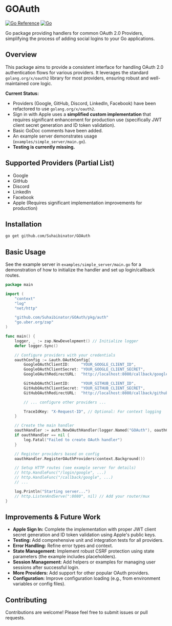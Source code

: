 # GOAuth

[![Go Reference](https://pkg.go.dev/badge/github.com/Suhaibinator/GOAuth.svg)](https://pkg.go.dev/github.com/Suhaibinator/GOAuth)
[![Go](https://github.com/Suhaibinator/GOAuth/actions/workflows/go.yml/badge.svg)](https://github.com/Suhaibinator/GOAuth/actions/workflows/go.yml)

Go package providing handlers for common OAuth 2.0 Providers, simplifying the process of adding social logins to your Go applications.

## Overview

This package aims to provide a consistent interface for handling OAuth 2.0 authentication flows for various providers. It leverages the standard `golang.org/x/oauth2` library for most providers, ensuring robust and well-maintained core logic.

**Current Status:**
*   Providers (Google, GitHub, Discord, LinkedIn, Facebook) have been refactored to use `golang.org/x/oauth2`.
*   Sign in with Apple uses a **simplified custom implementation** that requires significant enhancement for production use (specifically JWT client secret generation and ID token validation).
*   Basic GoDoc comments have been added.
*   An example server demonstrates usage (`examples/simple_server/main.go`).
*   **Testing is currently missing.**

## Supported Providers (Partial List)

*   Google
*   GitHub
*   Discord
*   LinkedIn
*   Facebook
*   Apple (Requires significant implementation improvements for production)

## Installation

```bash
go get github.com/Suhaibinator/GOAuth
```

## Basic Usage

See the example server in `examples/simple_server/main.go` for a demonstration of how to initialize the handler and set up login/callback routes.

```go
package main

import (
	"context"
	"log"
	"net/http"

	"github.com/Suhaibinator/GOAuth/pkg/auth"
	"go.uber.org/zap"
)

func main() {
	logger, _ := zap.NewDevelopment() // Initialize logger
	defer logger.Sync()

	// Configure providers with your credentials
	oauthConfig := &auth.OAuthConfig{
		GoogleOAuthClientID:     "YOUR_GOOGLE_CLIENT_ID",
		GoogleOAuthClientSecret: "YOUR_GOOGLE_CLIENT_SECRET",
		GoogleOAuthRedirectURL:  "http://localhost:8080/callback/google",

		GitHubOAuthClientID:     "YOUR_GITHUB_CLIENT_ID",
		GitHubOAuthClientSecret: "YOUR_GITHUB_CLIENT_SECRET",
		GitHubOAuthRedirectURL:  "http://localhost:8080/callback/github",

		// ... configure other providers ...

		TraceIdKey: "X-Request-ID", // Optional: For context logging
	}

	// Create the main handler
	oauthHandler := auth.NewOAuthHandler(logger.Named("GOAuth"), oauthConfig)
	if oauthHandler == nil {
		log.Fatal("Failed to create OAuth handler")
	}

	// Register providers based on config
	oauthHandler.RegisterOAuthProviders(context.Background())

	// Setup HTTP routes (see example server for details)
	// http.HandleFunc("/login/google", ...)
	// http.HandleFunc("/callback/google", ...)
	// ...

	log.Println("Starting server...")
	// http.ListenAndServe(":8080", nil) // Add your router/mux
}

```

## Improvements & Future Work

*   **Apple Sign In:** Complete the implementation with proper JWT client secret generation and ID token validation using Apple's public keys.
*   **Testing:** Add comprehensive unit and integration tests for all providers.
*   **Error Handling:** Refine error types and context.
*   **State Management:** Implement robust CSRF protection using state parameters (the example includes placeholders).
*   **Session Management:** Add helpers or examples for managing user sessions after successful login.
*   **More Providers:** Add support for other popular OAuth providers.
*   **Configuration:** Improve configuration loading (e.g., from environment variables or config files).

## Contributing

Contributions are welcome! Please feel free to submit issues or pull requests.
